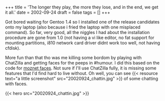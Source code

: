 +++
title = 'The longer they play, the more they lose, and in the end, we get it all.'
date = 2002-09-24
draft = false
tags = []
+++

Got bored waiting for Gentoo 1.4 so I installed one of the release candidates 
onto my laptop (also because i fried the laptop with one misplaced command). 
So far, very good, all the niggles I had about the installation procedure are 
gone from 1.0 (not having a vi like editor, no fat support for mounting partitions, 
i810 network card driver didnt work too well, not having cfdisk).

More fun than that tho was me killing some bordom by playing with ChatZilla and getting faces for the peeps in #humour. 
I did this based on the code for 
[moznet faces](https://web.archive.org/web/20020925130516/http://www.hacksrus.com/~ginda/chatzilla/faces.pl).
Not sure if I'll use ChatZilla fully, it is missing some features that I'd find hard to live without. 
Oh well, you can see {{< resource text="a little screenshot" src="20020924_chattin.jpg" >}} of some chatting with faces.

{{< hero src="20020924_chattin.jpg" >}}


